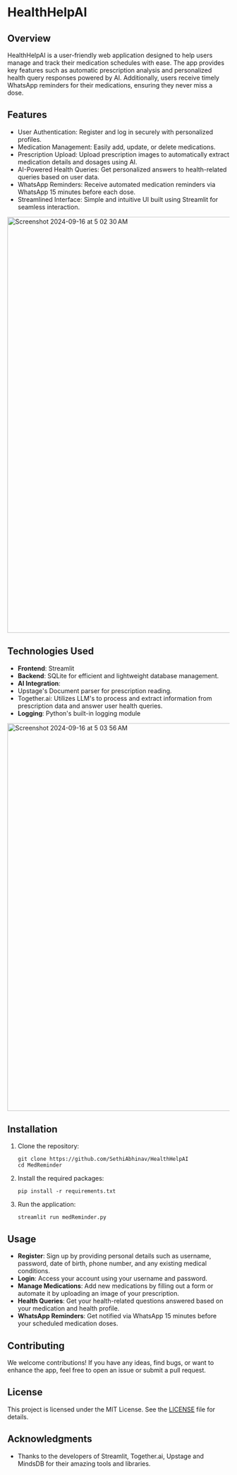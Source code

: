 # HealthHelpAI

## Overview
HealthHelpAI is a user-friendly web application designed to help users manage and track their medication schedules with ease. The app provides key features such as automatic prescription analysis and personalized health query responses powered by AI. Additionally, users receive timely WhatsApp reminders for their medications, ensuring they never miss a dose.

## Features
- User Authentication: Register and log in securely with personalized profiles.
- Medication Management: Easily add, update, or delete medications.
- Prescription Upload: Upload prescription images to automatically extract medication details and dosages using AI.
- AI-Powered Health Queries: Get personalized answers to health-related queries based on user data.
- WhatsApp Reminders: Receive automated medication reminders via WhatsApp 15 minutes before each dose.
- Streamlined Interface: Simple and intuitive UI built using Streamlit for seamless interaction.

<img width="943" alt="Screenshot 2024-09-16 at 5 02 30 AM" src="https://github.com/user-attachments/assets/635c225e-7a3b-46ca-9fc6-ae5038638688">

## Technologies Used
- **Frontend**: Streamlit
- **Backend**: SQLite for efficient and lightweight database management.
- **AI Integration**:
-    Upstage's Document parser for prescription reading.
-    Together.ai: Utilizes LLM's to process and extract information from prescription data and answer user health queries.
- **Logging**: Python's built-in logging module

<img width="879" alt="Screenshot 2024-09-16 at 5 03 56 AM" src="https://github.com/user-attachments/assets/4601c651-a9ab-4daa-8011-d89a69a73dd6">

## Installation
1. Clone the repository:
   ```
   git clone https://github.com/SethiAbhinav/HealthHelpAI
   cd MedReminder
   ```

2. Install the required packages:
   ```
   pip install -r requirements.txt
   ```

3. Run the application:
   ```
   streamlit run medReminder.py
   ```

## Usage
- **Register**: Sign up by providing personal details such as username, password, date of birth, phone number, and any existing medical conditions.
- **Login**: Access your account using your username and password.
- **Manage Medications**: Add new medications by filling out a form or automate it by uploading an image of your prescription.
- **Health Queries**: Get your health-related questions answered based on your medication and health profile.
- **WhatsApp Reminders**: Get notified via WhatsApp 15 minutes before your scheduled medication doses.

## Contributing
We welcome contributions! If you have any ideas, find bugs, or want to enhance the app, feel free to open an issue or submit a pull request.

## License
This project is licensed under the MIT License. See the [LICENSE](LICENSE) file for details.

## Acknowledgments
- Thanks to the developers of Streamlit, Together.ai, Upstage and MindsDB for their amazing tools and libraries.
